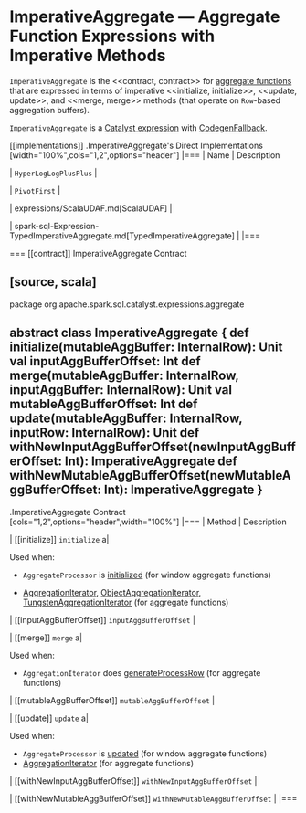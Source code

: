 # ImperativeAggregate &mdash; Aggregate Function Expressions with Imperative Methods

`ImperativeAggregate` is the <<contract, contract>> for [aggregate functions](AggregateFunction.md) that are expressed in terms of imperative <<initialize, initialize>>, <<update, update>>, and <<merge, merge>> methods (that operate on ``Row``-based aggregation buffers).

`ImperativeAggregate` is a [Catalyst expression](Expression.md) with [CodegenFallback](Expression.md#CodegenFallback).

[[implementations]]
.ImperativeAggregate's Direct Implementations
[width="100%",cols="1,2",options="header"]
|===
| Name
| Description

| `HyperLogLogPlusPlus`
|

| `PivotFirst`
|

| expressions/ScalaUDAF.md[ScalaUDAF]
|

| spark-sql-Expression-TypedImperativeAggregate.md[TypedImperativeAggregate]
|
|===

=== [[contract]] ImperativeAggregate Contract

[source, scala]
----
package org.apache.spark.sql.catalyst.expressions.aggregate

abstract class ImperativeAggregate {
  def initialize(mutableAggBuffer: InternalRow): Unit
  val inputAggBufferOffset: Int
  def merge(mutableAggBuffer: InternalRow, inputAggBuffer: InternalRow): Unit
  val mutableAggBufferOffset: Int
  def update(mutableAggBuffer: InternalRow, inputRow: InternalRow): Unit
  def withNewInputAggBufferOffset(newInputAggBufferOffset: Int): ImperativeAggregate
  def withNewMutableAggBufferOffset(newMutableAggBufferOffset: Int): ImperativeAggregate
}
----

.ImperativeAggregate Contract
[cols="1,2",options="header",width="100%"]
|===
| Method
| Description

| [[initialize]] `initialize`
a|

Used when:

* `AggregateProcessor` is [initialized](../physical-operators/AggregateProcessor.md) (for window aggregate functions)

* [AggregationIterator](../AggregationIterator.md), [ObjectAggregationIterator](../ObjectAggregationIterator.md), [TungstenAggregationIterator](../TungstenAggregationIterator.md) (for aggregate functions)

| [[inputAggBufferOffset]] `inputAggBufferOffset`
|

| [[merge]] `merge`
a|

Used when:

* `AggregationIterator` does [generateProcessRow](../AggregationIterator.md#generateProcessRow) (for aggregate functions)

| [[mutableAggBufferOffset]] `mutableAggBufferOffset`
|

| [[update]] `update`
a|

Used when:

* `AggregateProcessor` is [updated](../physical-operators/AggregateProcessor.md#update) (for window aggregate functions)
* [AggregationIterator](../AggregationIterator.md) (for aggregate functions)

| [[withNewInputAggBufferOffset]] `withNewInputAggBufferOffset`
|

| [[withNewMutableAggBufferOffset]] `withNewMutableAggBufferOffset`
|
|===
